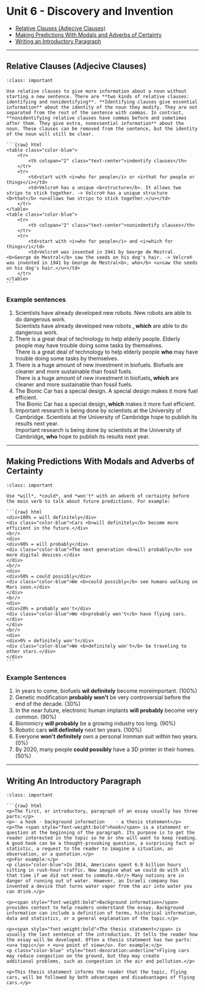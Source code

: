 # Unit 6 - Discovery and Invention

- [Relative Clauses (Adjecive Clauses)](#relative-clauses-adjecive-clauses)
- [Making Predictions With Modals and Adverbs of Certainty](#making-predictions-with-modals-and-adverbs-of-certainty)
- [Writing an Introductory Paragraph](#writing-an-introductory-paragraph)

---

## Relative Clauses (Adjecive Clauses)

````{admonition} Relative Clauses (Adjective Clauses)
:class: important

Use relative clauses to give more information about a noun without starting a new sentence. There are **two kinds of relative clauses: identifying and nonidentifying**. **Identifying clauses give essential information** about the identity of the noun they modify. They are not separated from the rest of the sentence with commas. In contrast, **nonidentifying relative clauses have commas before and sometimes after them. They give extra, nonessential information** about the noun. These clauses can be removed from the sentence, but the identity of the noun will still be clear.

```{raw} html
<table class="color-blue">
	<tr>
		<th colspan="2" class="text-center">indentify clauses</th>
	</tr>
	<tr>
		<td>start with <i>who for people</i> or <i>that for people or things</i></td>
		<td>Velcro® has a unique <b>structure</b>. It allows two strips to stick together. -> Velcro® has a unique structure <b>that</b> <u>allows two strips to stick together.</u></td>
	</tr>
</table>
<table class="color-blue">
	<tr>
		<th colspan="2" class="text-center">nonindentify clauses</th>
	</tr>
	<tr>
		<td>start with <i>who for people</i> and <i>which for things</i</td>
		<td>Velcro® was invented in 1941 by George de Mestral. <b>George de Mestral</b> saw the seeds on his dog's hair. -> Velcro® was invented in 1941 by George de Mestral<b>, who</b> <u>saw the seeds on his dog's hair.</u></td>
	</tr>
</table>
```
````

### Example sentences

<ol>
	<li>Scientists have already developed new robots. New robots are able to do dangerous work.</li>
	<div class="ml-2em">
	Scientists have already developed new robots <b>, which</b> are able to do dangerous work.
	</div>
	<li>There is a great deal of technology to help elderly people. Elderly people may have trouble doing some tasks by themselves.</li>
	<div class="ml-2em">There is a great deal of technology to help elderly people <b>who</b> may have trouble doing some tasks by themselves.</div>
	<li>There is a huge amount of new investment in biofuels. Biofuels are cleaner and more sustainable than fossil fuels.</li>
	<div class="ml-2em">There is a huge amount of new investment in biofuels<b>, which</b> are cleaner and more sustainable than fossil fuels.</div>
	<li>The Bionic Car has a special design. A special design makes it more fuel efficient.</li>
	<div class="ml-2em">The Bionic Car has a special design<b>, which</b> makes it more fuel efficient.</div>
	<li>Important research is being done by scientists at the University of Cambridge. Scientists at the University of Cambridge hope to publish its results next year.</li>
	<div class="ml-2em">Important research is being done by scientists at the University of Cambridge<b>, who</b> hope to publish its results next year.</div>
</ol>

---

## Making Predictions With Modals and Adverbs of Certainty

````{admonition} MAKING PREDICTIONS
:class: important

Use *will*, *could*, and *won't* with an adverb of certainty before the main verb to talk about future predictions. For example:

```{raw} html
<div>100% = will definitely</div>
<div class="color-blue">Cars <b>will definitely</b> become more efficient in the future.</div>
<br/>
<div>
<div>90% = will probably</div>
<div class="color-blue">The next generation <b>will probably</b> use more digital devices.</div>
</div>
<br/>
<div>
<div>50% = could possibly</div>
<div class="color-blue">We <b>could possibly</b> see humans walking on Mars soon.</div>
</div>
<br/>
<div>
<div>20% = probably won't</div>
<div class="color-blue">We <b>probably won't</b> have flying cars.</div>
</div>
<br/>
<div>
<div>0% = definitely won't</div>
<div class="color-blue">We <b>definitely won't</b> be traveling to other stars.</div>
</div>
```
````

### Example Sentences

1. In years to come, biofuels **wil definitely** become moreimportant. (100%)
2. Genetic modification **probably won't** be very controversial before the end of the decade. (30%)
3. In the near future, electronic human implants **will probably** become very common. (90%)
4. Biomimicry **will probably** be a growing industry too long. (90%)
5. Robotic cars **will definitely** next ten years. (100%)
6. Everyone **won't definitely** own a personal Ironman suit within two years. (0%)
7. By 2020, many people **could possibly** have a 3D printer in their homes. (50%)

---

## Writing An Introductory Paragraph

````{admonition} WRITING AN INTRODUCTORY PARAGRAPH
:class: important

```{raw} html
<p>The first, or introductory, paragraph of an essay usually has three parts:</p>
<p>· a hook	· background information	· a thesis statement</p>
<p>The <span style="font-weight:bold">hook</span> is a statement or question at the beginning of the paragraph. Its purpose is to get the reader interested in the topic so he or she will want to keep reading. A good hook can be a thought-provoking question, a surprising fact or statistic, a request to the reader to imagine a situation, an observation, or a quotation.</p>
<p>For example:</p>
<p class="color-blue">In 2014, Americans spent 6.9 billion hours sitting in rush-hour traffic. Now imagine what we could do with all that time if we did not need to commute.<br/> Many nations are in danger of running out of water. However, an Israeli company has invented a device that turns water vapor from the air into water you can drink.</p>

<p><span style="font-weight:bold">Background information</span> provides context to help readers understand the essay. Background information can include a definition of terms, historical information, data and statistics, or a general explanation of the topic.</p>

<p><span style="font-weight:bold">The thesis statement</span> is usually the last sentence of the introduction. It tells the reader how the essay will be developed. Often a thesis statement has two parts: <u>a topic</u> + <u>a point of view</u>. For example:</p>
<p class="color-blue" style="text-decoration:underline">Flying cars may reduce congestion on the ground, but they may create
additional problems, such as congestion in the air and pollution.</p>

<p>This thesis statement informs the reader that the topic, flying cars, will be followed by both advantages and disadvantages of flying cars.</p>
````

